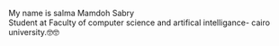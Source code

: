 My name is salma Mamdoh Sabry </br>
Student at Faculty of computer science and artifical intelligance- cairo university.🤓🤓</br>
